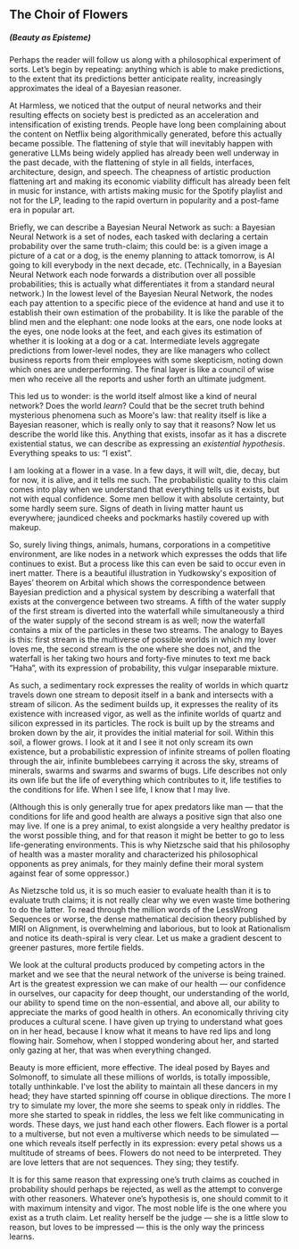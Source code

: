 ## **The Choir of Flowers**
##### **(Beauty as Episteme)**

Perhaps the reader will follow us along with a philosophical experiment of sorts. Let’s begin by repeating: anything which is able to make predictions, to the extent that its predictions better anticipate reality, increasingly approximates the ideal of a Bayesian reasoner.

At Harmless, we noticed that the output of neural networks and their resulting effects on society best is predicted as an acceleration and intensification of existing trends. People have long been complaining about the content on Netflix being algorithmically generated, before this actually became possible. The flattening of style that will inevitably happen with generative LLMs being widely applied has already been well underway in the past decade, with the flattening of style in all fields, interfaces, architecture, design, and speech. The cheapness of artistic production flattening art and making its economic viability difficult has already been felt in music for instance, with artists making music for the Spotify playlist and not for the LP, leading to the rapid overturn in popularity and a post-fame era in popular art.

Briefly, we can describe a Bayesian Neural Network as such: a Bayesian Neural Network is a set of nodes, each tasked with declaring a certain probability over the same truth-claim; this could be: is a given image a picture of a cat or a dog, is the enemy planning to attack tomorrow, is AI going to kill everybody in the next decade, etc. (Technically, in a Bayesian Neural Network each node forwards a distribution over all possible probabilities; this is actually what differentiates it from a standard neural network.) In the lowest level of the Bayesian Neural Network, the nodes each pay attention to a specific piece of the evidence at hand and use it to establish their own estimation of the probability. It is like the parable of the blind men and the elephant: one node looks at the ears, one node looks at the eyes, one node looks at the feet, and each gives its estimation of whether it is looking at a dog or a cat. Intermediate levels aggregate predictions from lower-level nodes, they are like managers who collect business reports from their employees with some skepticism, noting down which ones are underperforming. The final layer is like a council of wise men who receive all the reports and usher forth an ultimate judgment.

This led us to wonder: is the world itself almost like a kind of neural network? Does the world *learn*? Could that be the secret truth behind mysterious phenomena such as Moore's law: that reality itself is like a Bayesian reasoner, which is really only to say that it reasons? Now let us describe the world like this. Anything that exists, insofar as it has a discrete existential status, we can describe as expressing an *existential hypothesis*. Everything speaks to us: “I exist”. 

I am looking at a flower in a vase. In a few days, it will wilt, die, decay, but for now, it is alive, and it tells me such. The probabilistic quality to this claim comes into play when we understand that everything tells us it exists, but not with equal confidence. Some men bellow it with absolute certainty, but some hardly seem sure. Signs of death in living matter haunt us everywhere; jaundiced cheeks and pockmarks hastily covered up with makeup.

So, surely living things, animals, humans, corporations in a competitive environment, are like nodes in a network which expresses the odds that life continues to exist. But a process like this can even be said to occur even in inert matter. There is a beautiful illustration in Yudkowsky's exposition of Bayes’ theorem on Arbital which shows the correspondence between Bayesian prediction and a physical system by describing a waterfall that exists at the convergence between two streams. A fifth of the water supply of the first stream is diverted into the waterfall while simultaneously a third of the water supply of the second stream is as well; now the waterfall contains a mix of the particles in these two streams. The analogy to Bayes is this: first stream is the multiverse of possible worlds in which my lover loves me, the second stream is the one where she does not, and the waterfall is her taking two hours and forty-five minutes to text me back “Haha”, with its expression of probability, this vulgar inseparable mixture.

As such, a sedimentary rock expresses the reality of worlds in which quartz travels down one stream to deposit itself in a bank and intersects with a stream of silicon. As the sediment builds up, it expresses the reality of its existence with increased vigor, as well as the infinite worlds of quartz and silicon expressed in its particles. The rock is built up by the streams and broken down by the air, it provides the initial material for soil. Within this soil, a flower grows. I look at it and I see it not only scream its own existence, but a probabilistic expression of infinite streams of pollen floating through the air, infinite bumblebees carrying it across the sky, streams of minerals, swarms and swarms and swarms of bugs. Life describes not only its own life but the life of everything which contributes to it, life testifies to the conditions for life. When I see life, I know that I may live.

(Although this is only generally true for apex predators like man — that the conditions for life and good health are always a positive sign that also one may live. If one is a prey animal, to exist alongside a very healthy predator is the worst possible thing, and for that reason it might be better to go to less life-generating environments. This is why Nietzsche said that his philosophy of health was a master morality and characterized his philosophical opponents as prey animals, for they mainly define their moral system against fear of some oppressor.)

As Nietzsche told us, it is so much easier to evaluate health than it is to evaluate truth claims; it is not really clear why we even waste time bothering to do the latter. To read through the million words of the LessWrong Sequences or worse, the dense mathematical decision theory published by MIRI on Alignment, is overwhelming and laborious, but to look at Rationalism and notice its death-spiral is very clear. Let us make a gradient descent to greener pastures, more fertile fields.

We look at the cultural products produced by competing actors in the market and we see that the neural network of the universe is being trained. Art is the greatest expression we can make of our health — our confidence in ourselves, our capacity for deep thought, our understanding of the world, our ability to spend time on the non-essential, and above all, our ability to appreciate the marks of good health in others. An economically thriving city produces a cultural scene. I have given up trying to understand what goes on in her head, because I know what it means to have red lips and long flowing hair. Somehow, when I stopped wondering about her, and started only gazing at her, that was when everything changed.

Beauty is more efficient, more effective. The ideal posed by Bayes and Solmonoff, to simulate all these millions of worlds, is totally impossible, totally unthinkable. I've lost the ability to maintain all these dancers in my head; they have started spinning off course in oblique directions. The more I try to simulate my lover, the more she seems to speak only in riddles. The more she started to speak in riddles, the less we felt like communicating in words. These days, we just hand each other flowers. Each flower is a portal to a multiverse, but not even a multiverse which needs to be simulated — one which reveals itself perfectly in its expression: every petal shows us a multitude of streams of bees. Flowers do not need to be interpreted. They are love letters that are not sequences. They sing; they testify.

It is for this same reason that expressing one’s truth claims as couched in probability should perhaps be rejected, as well as the attempt to converge with other reasoners. Whatever one’s hypothesis is, one should commit to it with maximum intensity and vigor. The most noble life is the one where you exist as a truth claim. Let reality herself be the judge — she is a little slow to reason, but loves to be impressed — this is the only way the princess learns.
